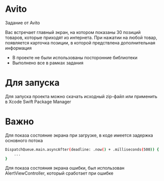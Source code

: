 # Avito

Задание от Avito

  Вас встречает главный экран, на котором показаны 30 позиций товаров, которые приходят из интернета. При нажатии на любой товар, появляется карточка позиции, в которой предствлена дополнительная информация

  - В проекте не были использованы посторонние библиотеки
  - Выполнено все в рамках задания

# Для запуска
  Для запуска проекта можно скачать исходный zip-файл или применить в Xcode Swift Package Manager

# Важно 

  Для показа состояние экрана при загрузке, в коде имеется задержка основного потока
  
```sh
DispatchQueue.main.asyncAfter(deadline: .now() + .milliseconds(500)) {
    ...
}
```

  Для показа состояния экрана ошибки, был использован AlertViewController, который сработает при ошибке
